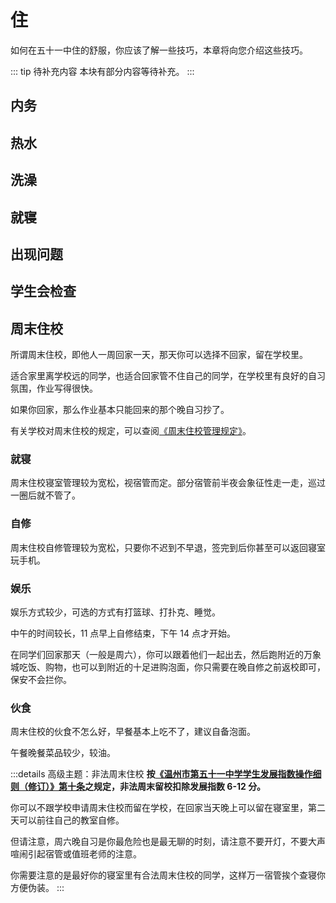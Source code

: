 # 住

如何在五十一中住的舒服，你应该了解一些技巧，本章将向您介绍这些技巧。

::: tip 待补充内容
本块有部分内容等待补充。
:::

## 内务

## 热水

## 洗澡

## 就寝

## 出现问题

## 学生会检查

## 周末住校

所谓周末住校，即他人一周回家一天，那天你可以选择不回家，留在学校里。

适合家里离学校远的同学，也适合回家管不住自己的同学，在学校里有良好的自习氛围，作业写得很快。

如果你回家，那么作业基本只能回来的那个晚自习抄了。

有关学校对周末住校的规定，可以查阅[《周末住校管理规定》](../规章制度/文件/三、宿舍管理规定/（二）周末住校管理规定)。

### 就寝

周末住校寝室管理较为宽松，视宿管而定。部分宿管前半夜会象征性走一走，巡过一圈后就不管了。

### 自修

周末住校自修管理较为宽松，只要你不迟到不早退，签完到后你甚至可以返回寝室玩手机。

### 娱乐

娱乐方式较少，可选的方式有打篮球、打扑克、睡觉。

中午的时间较长，11 点早上自修结束，下午 14 点才开始。

在同学们回家那天（一般是周六），你可以跟着他们一起出去，然后跑附近的万象城吃饭、购物，也可以到附近的十足进购泡面，你只需要在晚自修之前返校即可，保安不会拦你。

### 伙食

周末住校的伙食不怎么好，早餐基本上吃不了，建议自备泡面。

午餐晚餐菜品较少，较油。

:::details 高级主题：非法周末住校
**按[《温州市第五十一中学学生发展指数操作细则（修订）》第十条](../规章制度/文件/二、常规管理相关条例/（二）温州市第五十一中学学生发展指数操作细则（修订）)之规定，非法周末留校扣除发展指数 6-12 分。**

你可以不跟学校申请周末住校而留在学校，在回家当天晚上可以留在寝室里，第二天可以前往自己的教室自修。

但请注意，周六晚自习是你最危险也是最无聊的时刻，请注意不要开灯，不要大声喧闹引起宿管或值班老师的注意。

你需要注意的是最好你的寝室里有合法周末住校的同学，这样万一宿管挨个查寝你方便伪装。
:::
